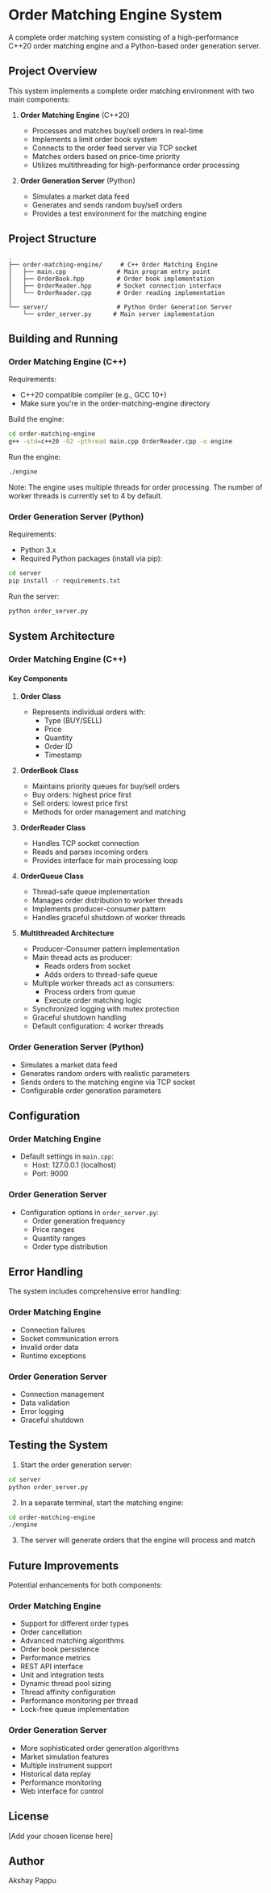 # Order Matching Engine System

A complete order matching system consisting of a high-performance C++20 order matching engine and a Python-based order generation server.

## Project Overview

This system implements a complete order matching environment with two main components:

1. **Order Matching Engine** (C++20)
   - Processes and matches buy/sell orders in real-time
   - Implements a limit order book system
   - Connects to the order feed server via TCP socket
   - Matches orders based on price-time priority
   - Utilizes multithreading for high-performance order processing

2. **Order Generation Server** (Python)
   - Simulates a market data feed
   - Generates and sends random buy/sell orders
   - Provides a test environment for the matching engine

## Project Structure

```
.
├── order-matching-engine/     # C++ Order Matching Engine
│   ├── main.cpp              # Main program entry point
│   ├── OrderBook.hpp         # Order book implementation
│   ├── OrderReader.hpp       # Socket connection interface
│   └── OrderReader.cpp       # Order reading implementation
│
└── server/                   # Python Order Generation Server
    └── order_server.py      # Main server implementation
```

## Building and Running

### Order Matching Engine (C++)

Requirements:
- C++20 compatible compiler (e.g., GCC 10+)
- Make sure you're in the order-matching-engine directory

Build the engine:
```bash
cd order-matching-engine
g++ -std=c++20 -O2 -pthread main.cpp OrderReader.cpp -o engine
```

Run the engine:
```bash
./engine
```

Note: The engine uses multiple threads for order processing. The number of worker threads is currently set to 4 by default.

### Order Generation Server (Python)

Requirements:
- Python 3.x
- Required Python packages (install via pip):
```bash
cd server
pip install -r requirements.txt
```

Run the server:
```bash
python order_server.py
```

## System Architecture

### Order Matching Engine (C++)

#### Key Components

1. **Order Class**
   - Represents individual orders with:
     - Type (BUY/SELL)
     - Price
     - Quantity
     - Order ID
     - Timestamp

2. **OrderBook Class**
   - Maintains priority queues for buy/sell orders
   - Buy orders: highest price first
   - Sell orders: lowest price first
   - Methods for order management and matching

3. **OrderReader Class**
   - Handles TCP socket connection
   - Reads and parses incoming orders
   - Provides interface for main processing loop

4. **OrderQueue Class**
   - Thread-safe queue implementation
   - Manages order distribution to worker threads
   - Implements producer-consumer pattern
   - Handles graceful shutdown of worker threads

5. **Multithreaded Architecture**
   - Producer-Consumer pattern implementation
   - Main thread acts as producer:
     - Reads orders from socket
     - Adds orders to thread-safe queue
   - Multiple worker threads act as consumers:
     - Process orders from queue
     - Execute order matching logic
   - Synchronized logging with mutex protection
   - Graceful shutdown handling
   - Default configuration: 4 worker threads

### Order Generation Server (Python)

- Simulates a market data feed
- Generates random orders with realistic parameters
- Sends orders to the matching engine via TCP socket
- Configurable order generation parameters

## Configuration

### Order Matching Engine
- Default settings in `main.cpp`:
  - Host: 127.0.0.1 (localhost)
  - Port: 9000

### Order Generation Server
- Configuration options in `order_server.py`:
  - Order generation frequency
  - Price ranges
  - Quantity ranges
  - Order type distribution

## Error Handling

The system includes comprehensive error handling:

### Order Matching Engine
- Connection failures
- Socket communication errors
- Invalid order data
- Runtime exceptions

### Order Generation Server
- Connection management
- Data validation
- Error logging
- Graceful shutdown

## Testing the System

1. Start the order generation server:
```bash
cd server
python order_server.py
```

2. In a separate terminal, start the matching engine:
```bash
cd order-matching-engine
./engine
```

3. The server will generate orders that the engine will process and match

## Future Improvements

Potential enhancements for both components:

### Order Matching Engine
- Support for different order types
- Order cancellation
- Advanced matching algorithms
- Order book persistence
- Performance metrics
- REST API interface
- Unit and integration tests
- Dynamic thread pool sizing
- Thread affinity configuration
- Performance monitoring per thread
- Lock-free queue implementation

### Order Generation Server
- More sophisticated order generation algorithms
- Market simulation features
- Multiple instrument support
- Historical data replay
- Performance monitoring
- Web interface for control

## License

[Add your chosen license here]

## Author

Akshay Pappu 